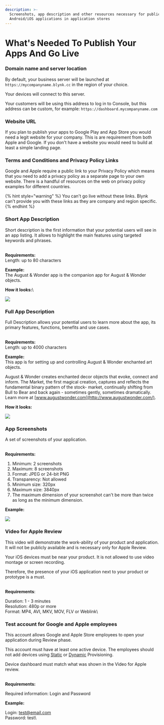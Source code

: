 ```yaml
---
description: >-
  Screenshots, app description and other resources necessary for publication of
  Android/iOS applications in application stores
---
```


# What's Needed To Publish Your Apps And Go Live



### Domain name and server location <a href="#server-name-and-location" id="server-name-and-location"></a>

By default, your business server will be launched at `https://mycompanyname.blynk.cc` in the region of your choice.

Your devices will connect to this server.&#x20;

Your customers will be using this address to log in to Console, but this address can be custom, for example: `https://dashboard.mycompanyname.com`





### Website URL <a href="#website" id="website"></a>

If you plan to publish your apps to Google Play and App Store you would need a legit website for your company. This is are requirement from both Apple and Google. If you don't have a website you would need to build at least a simple landing page.





### Terms and Conditions and  Privacy Policy Links <a href="#public-link-to-your-privacy-policy" id="public-link-to-your-privacy-policy"></a>

Google and Apple require a public link to your Privacy Policy which means that you need to add a privacy policy as a separate page to your own website. There is a handful of resources on the web on privacy policy examples for different countries.

{% hint style="warning" %}
You can't go live without these links. Blynk can't provide you with these links as they are company and region specific.&#x20;
{% endhint %}

### &#x20;<a href="#short-description" id="short-description"></a>

### Short App Description <a href="#short-description" id="short-description"></a>

Short description is the first information that your potential users will see in an app listing. It allows to highlight the main features using targeted keywords and phrases.

\
**Requirements:**\
Length: up to 80 characters

**Example:**\
The August & Wonder app is the companion app for August & Wonder objects.

**How it looks:**\


![](https://downloads.intercomcdn.com/i/o/101939412/d31dc0cfe2ca8db4765793a0/image.png?expires=1620504000\&signature=94c45e6d89a8b6e9ed4322827dc3ef4fd3a8ee9f1ed56ac7c9aeae00a2386291)

### &#x20;<a href="#full-description" id="full-description"></a>

### Full App Description <a href="#full-description" id="full-description"></a>

Full Description allows your potential users to learn more about the app, its primary features, functions, benefits and use cases.

\
**Requirements:**\
Length: up to 4000 characters

**Example:**\
This app is for setting up and controlling August & Wonder enchanted art objects.

August & Wonder creates enchanted decor objects that evoke, connect and inform. The Market, the first magical creation, captures and reflects the fundamental binary pattern of the stock- market, continually shifting from Bull to Bear and back again - sometimes gently, sometimes dramatically. Learn more at [www.augustwonder.com](http://www.augustwonder.com/).

**How it looks:**

![](https://downloads.intercomcdn.com/i/o/101939807/677d25dcf2fcfe61177163a0/image.png?expires=1620504000\&signature=e224c647a80fbf794cbbd09327c8893d21166b1d252b629a4dfd80977ab67cbc)

### &#x20;<a href="#screenshots-of-your-android-application" id="screenshots-of-your-android-application"></a>

### &#x20;<a href="#screenshots-of-your-android-application" id="screenshots-of-your-android-application"></a>

### App Screenshots <a href="#screenshots-of-your-android-application" id="screenshots-of-your-android-application"></a>

A set of screenshots of your application.

\
**Requirements:**

1. Minimum: 2 screenshots
2. Maximum: 8 screenshots
3. Format: JPEG or 24-bit PNG
4. Transparency: Not allowed
5. Minimum size: 320px
6. Maximum size: 3840px
7. The maximum dimension of your screenshot can't be more than twice as long as the minimum dimension.

**Example:**

![](https://downloads.intercomcdn.com/i/o/101940535/6b279ce2d0bd0f55f8917038/image.png?expires=1620504000\&signature=def16f1a8cdcd8a88b150722ffd01b7c70a8ffda1cc6a85095e36d7513312c25)

### &#x20;<a href="#video-for-apple-review" id="video-for-apple-review"></a>

### Video for Apple Review <a href="#video-for-apple-review" id="video-for-apple-review"></a>

This video will demonstrate the work-ability of your product and application. It will not be publicly available and is necessary only for Apple Review.

Your iOS devices must be near your product. It is not allowed to use video montage or screen recording.

Therefore, the presence of your iOS application next to your product or prototype is a must.

\
**Requirements**:

Duration: 1 - 3 minutes\
Resolution: 480p or more\
Format: MP4, AVI, MKV, MOV, FLV or Weblink\


### &#x20;<a href="#test-account-for-google-and-apple-employees" id="test-account-for-google-and-apple-employees"></a>

### Test account for Google and Apple employees <a href="#test-account-for-google-and-apple-employees" id="test-account-for-google-and-apple-employees"></a>

This account allows Google and Apple Store employees to open your application during Review phase.

This account must  have at least one active device. The employees should not add devices using [Static](../deploying-products-with-static-authtokens.md) or [Dynamic](../deploying-products-with-dynamic-authtokens.md) Provisioning.

Device dashboard must match what was shown in  the Video for Apple review.

\
**Requirements:**

Required information: Login and Password

**Example:**

Login: [test@email.com](mailto:test@email.com)\
Password: test\
